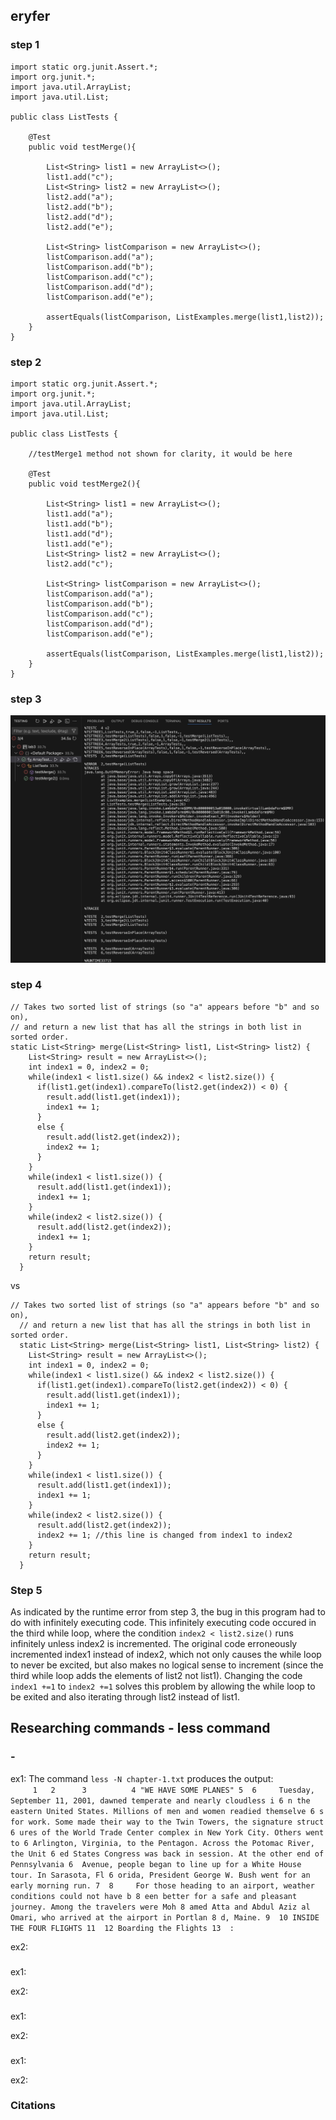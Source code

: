 ## eryfer ##

### step 1
```
import static org.junit.Assert.*;
import org.junit.*;
import java.util.ArrayList;
import java.util.List;

public class ListTests {

    @Test
    public void testMerge(){
        
        List<String> list1 = new ArrayList<>();
        list1.add("c");
        List<String> list2 = new ArrayList<>();
        list2.add("a");
        list2.add("b");
        list2.add("d");
        list2.add("e");

        List<String> listComparison = new ArrayList<>();
        listComparison.add("a");
        listComparison.add("b");
        listComparison.add("c");
        listComparison.add("d");
        listComparison.add("e");

        assertEquals(listComparison, ListExamples.merge(list1,list2));
    }
}
```
### step 2
```
import static org.junit.Assert.*;
import org.junit.*;
import java.util.ArrayList;
import java.util.List;

public class ListTests {

    //testMerge1 method not shown for clarity, it would be here

    @Test
    public void testMerge2(){
        
        List<String> list1 = new ArrayList<>();
        list1.add("a");
        list1.add("b");
        list1.add("d");
        list1.add("e");
        List<String> list2 = new ArrayList<>();
        list2.add("c");

        List<String> listComparison = new ArrayList<>();
        listComparison.add("a");
        listComparison.add("b");
        listComparison.add("c");
        listComparison.add("d");
        listComparison.add("e");

        assertEquals(listComparison, ListExamples.merge(list1,list2));
    }
}
```
### step 3
![OutputCode](output1.jpg)
### step 4
```
// Takes two sorted list of strings (so "a" appears before "b" and so on),
// and return a new list that has all the strings in both list in sorted order.
static List<String> merge(List<String> list1, List<String> list2) {
    List<String> result = new ArrayList<>();
    int index1 = 0, index2 = 0;
    while(index1 < list1.size() && index2 < list2.size()) {
      if(list1.get(index1).compareTo(list2.get(index2)) < 0) {
        result.add(list1.get(index1));
        index1 += 1;
      }
      else {
        result.add(list2.get(index2));
        index2 += 1;
      }
    }
    while(index1 < list1.size()) {
      result.add(list1.get(index1));
      index1 += 1;
    }
    while(index2 < list2.size()) {
      result.add(list2.get(index2));
      index1 += 1;
    }
    return result;
  }
```
vs 
```
// Takes two sorted list of strings (so "a" appears before "b" and so on),
  // and return a new list that has all the strings in both list in sorted order.
  static List<String> merge(List<String> list1, List<String> list2) {
    List<String> result = new ArrayList<>();
    int index1 = 0, index2 = 0;
    while(index1 < list1.size() && index2 < list2.size()) {
      if(list1.get(index1).compareTo(list2.get(index2)) < 0) {
        result.add(list1.get(index1));
        index1 += 1;
      }
      else {
        result.add(list2.get(index2));
        index2 += 1;
      }
    }
    while(index1 < list1.size()) {
      result.add(list1.get(index1));
      index1 += 1;
    }
    while(index2 < list2.size()) {
      result.add(list2.get(index2));
      index2 += 1; //this line is changed from index1 to index2
    }
    return result;
  }
```
### Step 5
As indicated by the runtime error from step 3, the bug in this program had to do with infinitely executing code. This infinitely executing code occured in the third while loop, where the condition `index2 < list2.size()` runs infinitely unless index2 is incremented. The original code erroneously incremented index1 instead of index2, which not only causes the while loop to never be excited, but also makes no logical sense to increment (since the third while loop adds the elements of list2 not list1). Changing the code `index1 +=1` to `index2 +=1` solves this problem by allowing the while loop to be exited and also iterating through list2 instead of list1.

## Researching commands - less command ##
### - 
ex1:
The command `less -N chapter-1.txt` produces the output:  
`     
1  
2     
3         
4 "WE HAVE SOME PLANES"
5 
6     Tuesday, September 11, 2001, dawned temperate and nearly cloudless i
6 n the eastern United States. Millions of men and women readied themselve
6 s for work. Some made their way to the Twin Towers, the signature struct
6 ures of the World Trade Center complex in New York City. Others went to
6 Arlington, Virginia, to the Pentagon. Across the Potomac River, the Unit
6 ed States Congress was back in session. At the other end of Pennsylvania
6  Avenue, people began to line up for a White House tour. In Sarasota, Fl
6 orida, President George W. Bush went for an early morning run.
7 
8     For those heading to an airport, weather conditions could not have b
8 een better for a safe and pleasant journey. Among the travelers were Moh
8 amed Atta and Abdul Aziz al Omari, who arrived at the airport in Portlan
8 d, Maine.
9 
10 INSIDE THE FOUR FLIGHTS
11 
12 Boarding the Flights
13 
:
`


ex2:

###
ex1:

ex2:

###
ex1:

ex2:

###
ex1:

ex2:
### Citations
